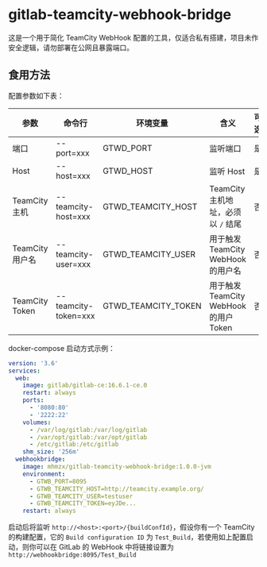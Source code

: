 # gitlab-teamcity-webhook-bridge

这是一个用于简化 TeamCity WebHook 配置的工具，仅适合私有搭建，项目未作安全逻辑，请勿部署在公网且暴露端口。

## 食用方法

配置参数如下表：

| 参数             | 命令行                  | 环境变量                | 含义                              | 可选 | 默认值/示例值                      |
|----------------|----------------------|---------------------|---------------------------------|----|------------------------------|
| 端口             | --port=xxx           | GTWD_PORT           | 监听端口                            | 是  | 8080                         |  
| Host           | --host=xxx           | GTWD_HOST           | 监听 Host                         | 是  | 0.0.0.0                      |  
| TeamCity 主机    | --teamcity-host=xxx  | GTWD_TEAMCITY_HOST  | TeamCity 主机地址，必须以 `/` 结尾        | 否  | http://teamcity.example.org/ |  
| TeamCity 用户名   | --teamcity-user=xxx  | GTWD_TEAMCITY_USER  | 用于触发 TeamCity WebHook 的用户名      | 否  |                              |  
| TeamCity Token | --teamcity-token=xxx | GTWD_TEAMCITY_TOKEN | 用于触发 TeamCity WebHook 的用户 Token | 否  |                              |  

docker-compose 启动方式示例：

```yaml
version: '3.6'
services:
  web:
    image: gitlab/gitlab-ce:16.6.1-ce.0
    restart: always
    ports:
      - '8080:80'
      - '2222:22'
    volumes:
      - /var/log/gitlab:/var/log/gitlab
      - /var/opt/gitlab:/var/opt/gitlab
      - /etc/gitlab:/etc/gitlab
    shm_size: '256m'
  webhookbridge:
    image: mhmzx/gitlab-teamcity-webhook-bridge:1.0.0-jvm
    environment:
      - GTWB_PORT=8095
      - GTWB_TEAMCITY_HOST=http://teamcity.example.org/
      - GTWB_TEAMCITY_USER=testuser
      - GTWB_TEAMCITY_TOKEN=eyJDe...
    restart: always
```

启动后将监听 `http://<host>:<port>/{buildConfId}`，假设你有一个 TeamCity 的构建配置，它的 `Build configuration ID` 为 `Test_Build`，若使用如上配置启动，则你可以在 GitLab 的 WebHook 中将链接设置为 `http://webhookbridge:8095/Test_Build`
